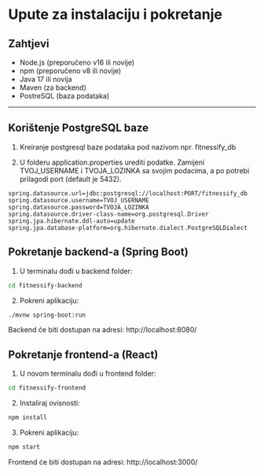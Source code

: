 # Upute za instalaciju i pokretanje

## Zahtjevi

- Node.js (preporučeno v16 ili novije)
- npm (preporučeno v8 ili novije)
- Java 17 ili novija
- Maven (za backend)
- PostreSQL (baza podataka)

---
## Korištenje PostgreSQL baze
1. Kreiranje postgresql baze podataka pod nazivom npr. fitnessify_db
   
2. U folderu application.properties urediti podatke. Zamijeni TVOJ_USERNAME i TVOJA_LOZINKA sa svojim podacima, a po potrebi prilagodi port (default je 5432).
   
```
spring.datasource.url=jdbc:postgresql://localhost:PORT/fitnessify_db
spring.datasource.username=TVOJ_USERNAME
spring.datasource.password=TVOJA_LOZINKA
spring.datasource.driver-class-name=org.postgresql.Driver
spring.jpa.hibernate.ddl-auto=update
spring.jpa.database-platform=org.hibernate.dialect.PostgreSQLDialect
```

## Pokretanje backend-a (Spring Boot)

1. U terminalu dođi u backend folder:
```bash
cd fitnessify-backend
```

2. Pokreni aplikaciju:
```bash
./mvnw spring-boot:run
```

Backend će biti dostupan na adresi: http://localhost:8080/

## Pokretanje frontend-a (React)
1. U novom terminalu dođi u frontend folder:
```bash
cd fitnessify-frontend
```
2. Instaliraj ovisnosti:
```bash
npm install
```
3. Pokreni aplikaciju:
```bash
npm start
```
Frontend će biti dostupan na adresi: http://localhost:3000/

